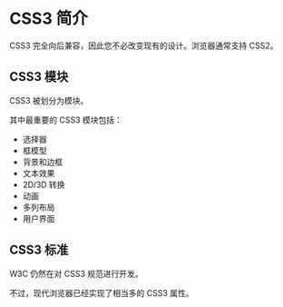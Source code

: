 
# CSS3 简介




CSS3 完全向后兼容，因此您不必改变现有的设计。浏览器通常支持 CSS2。

## CSS3 模块

CSS3 被划分为模块。

其中最重要的 CSS3 模块包括：

*   选择器
*   框模型
*   背景和边框
*   文本效果
*   2D/3D 转换
*   动画
*   多列布局
*   用户界面

## CSS3 标准

W3C 仍然在对 CSS3 规范进行开发。

不过，现代浏览器已经实现了相当多的 CSS3 属性。





